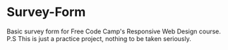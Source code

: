 # Survey-Form
Basic survey form for Free Code Camp's  Responsive Web Design course.
P.S This is just a practice project, nothing to be taken seriously.
